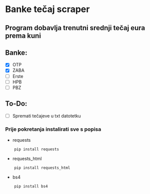 # Banke tečaj scraper
## Program dobavlja trenutni srednji tečaj eura prema kuni

## Banke:
- [x] OTP
- [x] ZABA
- [ ] Erste
- [ ] HPB
- [ ] PBZ

## To-Do:
- [ ] Spremati tečajeve u txt datotetku

### Prije pokretanja instalirati sve s popisa
- requests

```
    pip install requests
```

- requests_html

```
    pip install requests_html
```

- bs4

```
    pip install bs4
```
